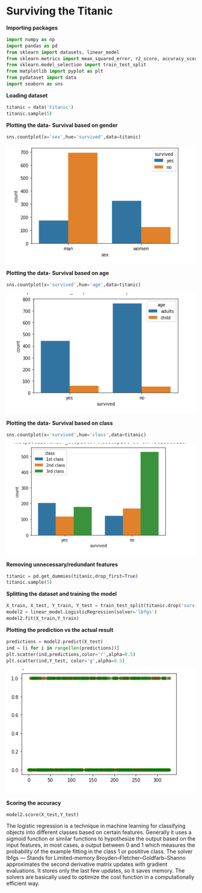 Surviving the Titanic
===
**Importing packages**
```py
import numpy as np  
import pandas as pd  
from sklearn import datasets, linear_model  
from sklearn.metrics import mean_squared_error, r2_score, accuracy_score  
from sklearn.model_selection import train_test_split  
from matplotlib import pyplot as plt  
from pydataset import data  
import seaborn as sns  
```

**Loading dataset**
```py
titanic = data('titanic')
titanic.sample(5)
```


**Plotting the data- Survival based on gender**
```py
sns.countplot(x='sex',hue='survived',data=titanic)
```
![Image](Graphs/4.png)

**Plotting the data- Survival based on age**
```py
sns.countplot(x='survived',hue='age',data=titanic)
```
![Image](Graphs/5.png)

**Plotting the data- Survival based on class**
```py
sns.countplot(x='survived',hue='class',data=titanic)
```
![Image](Graphs/6.png)


**Removing unnecessary/redundant features**
```py
titanic = pd.get_dummies(titanic,drop_first=True)
titanic.sample(5)
```


**Splitting the dataset and training the model**
```py
X_train, X_test, Y_train, Y_test = train_test_split(titanic.drop('survived_yes',axis=1),titanic['survived_yes'])
model2 = linear_model.LogisticRegression(solver='lbfgs')
model2.fit(X_train,Y_train)
```


**Plotting the prediction vs the actual result**
```py
predictions = model2.predict(X_test)
ind = [i for i in range(len(predictions))]
plt.scatter(ind,predictions,color='r',alpha=0.5)
plt.scatter(ind,Y_test, color='g',alpha=0.5)
```
![Image](Graphs/7.png)

**Scoring the accuracy**
```py
model2.score(X_test,Y_test)
```

The logistic regression is a technique in machine learning for classifying objects into different classes based on certain features. Generally it uses a sigmoid function or similar functions to hypothesize the output based on the input features, in most cases, a output between 0 and 1 which measures the probability of the example fitting in the class 1 or posititve class. The solver lbfgs — Stands for Limited-memory Broyden–Fletcher–Goldfarb–Shanno approximates the second derivative matrix updates with gradient evaluations. It stores only the last few updates, so it saves memory. The solvers are basically used to optimize the cost function in a computationally efficient way.
